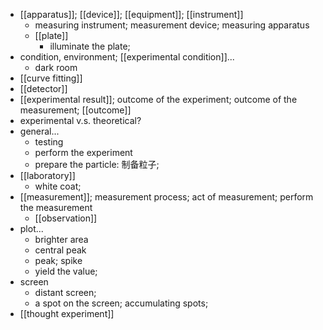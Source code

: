 - [[apparatus]]; [[device]]; [[equipment]]; [[instrument]]
    - measuring instrument; measurement device; measuring apparatus
    - [[plate]]
        - illuminate the plate;
- condition, environment; [[experimental condition]]...
    - dark room
- [[curve fitting]]
- [[detector]]
- [[experimental result]]; outcome of the experiment; outcome of the measurement; [[outcome]]
- experimental v.s. theoretical?
- general...
    - testing
    - perform the experiment
    - prepare the particle: 制备粒子;
- [[laboratory]]
    - white coat;
- [[measurement]]; measurement process; act of measurement; perform the measurement
    - [[observation]]
- plot...
    - brighter area
    - central peak
    - peak; spike
    - yield the value;
- screen
    - distant screen;
    - a spot on the screen; accumulating spots;
- [[thought experiment]]
